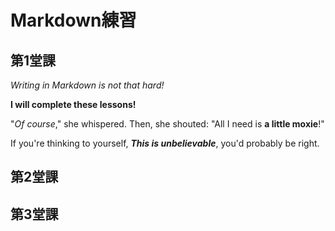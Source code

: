 # Markdown練習

## 第1堂課
 _Writing in Markdown is not that hard!_

**I will complete these lessons!**

"_Of course_," she whispered. Then, she shouted: "All I need is **a little moxie**!"

If you're thinking to yourself, **_This is unbelievable_**, you'd probably be right.
## 第2堂課
## 第3堂課

